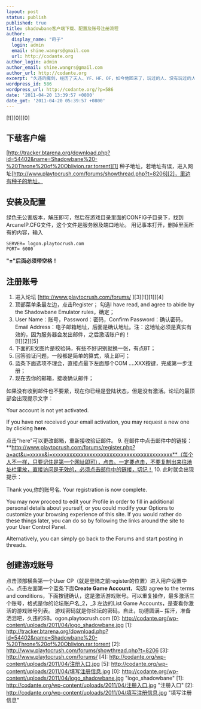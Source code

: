```yaml
---
layout: post
status: publish
published: true
title: shadowbane客户端下载、配置及账号注册流程
author:
  display_name: "莳子"
  login: admin
  email: shine.wangrs@gmail.com
  url: http://codante.org
author_login: admin
author_email: shine.wangrs@gmail.com
author_url: http://codante.org
excerpt: "久违的魔剑，经历了天人、YF、HF、OF，如今他回来了，玩过的人、没有玩过的人，不管其他人怎么看，他依然是超越所有网游的存在。"
wordpress_id: 586
wordpress_url: http://codante.org/?p=586
date: '2011-04-20 13:39:57 +0800'
date_gmt: '2011-04-20 05:39:57 +0800'
---
```


[![][0]][0]

## 下载客户端

[http://tracker.btarena.org/download.php?id=54402&name=Shadowbane%20-%20Throne%20of%20Oblivion.rar.torrent][1] 种子地址，若地址有误，进入网址[http://www.playtocrush.com/forums/showthread.php?t=8206][2]，里边有种子的地址。

## 安装及配置

绿色无公害版本，解压即可，然后在游戏目录里面的CONFIG子目录下，找到ArcaneIP.CFG文件，这个文件是服务器及端口地址。
用记事本打开，删掉里面所有的内容，输入

```
SERVER= logon.playtocrush.com
PORT= 6000
```

**"="后面必须带空格！**

## 注册账号

1. 进入论坛 [http://www.playtocrush.com/forums/
  ][3][![][1]][4]
2. 顶部菜单条最左边，点击Register；
 勾选I have read, and agree to abide by the Shadowbane Emulator rules，确定；
4. User Name：账号，Password：密码，Confirm Password：确认密码，Email Address：电子邮箱地址，后面是确认地址。注：这地址必须是真实有效的，因为服务器会发出邮件，之后激活账户的！  
  [![][2]][5]
5. 下面的E文图片是校验码，有些不好识别就换一张，有点BT；
6. 回答验证问题，一般都是简单的算式，填上即可；
7. 蓝条下面选项不理会，直接点最下左面那个COM ....XXX按键，完成第一步注册；
8. 现在去你的邮箱，接收确认邮件；  
  
  如果没有收到邮件也不要紧，现在你已经是登陆状态，但是没有激活。论坛的最顶部会出现提示文字：  
  
  Your account is not yet activated.  
  
  If you have not received your email activation, you may request a new one by clicking **here**.  
  
  点击"here"可以更改邮箱，重新接收验证邮件。
9. 在邮件中点击邮件中的链接：  
  **http://www.playtocrush.com/forums/register.php?a=act&u=xxxxx&i=xxxxxxxxxxxxxxxxxxxxxxxxxxxxxxxxxxxxxxxxxx**（每个人不一样，只要记住是第一个网址即可），点击。一定要点击，不要复制出来往地址栏里放，直接访问是无效的，必须点击邮件中的链接，切记！
10. 此时就会出现提示：  
  
  Thank you,你的账号名. Your registration is now complete.  
  
  You  may now  proceed to edit your Profile in order to fill in additional  personal  details about yourself, or you could modify your Options to  customize  your browsing experience of this site. If you would rather do  these  things later, you can do so by following the links around the site  to  your User Control Panel.  
  
  Alternatively, you can simply go back to the Forums and start posting in threads.

## 创建游戏账号

点击顶部横条第一个User CP（就是登陆之前register的位置）进入用户设置中心。点击左面第一个蓝条下面**Create Game Account**，勾选I agree to  the terms and conditions，下面按键确认，这是激活游戏账号。可以重复操作，最多激活三个账号，格式是你的论坛账户名_2，_3
左边的List Game Accounts，是查看你激活的游戏账号列表。
游戏密码就是你论坛的密码。自此，功德圆满~ 挥汗，准备洒泪吧，久违的SB。ogon.playtocrush.com
[0]: http://codante.org/wp-content/uploads/2011/04/logo_shadowbane.jpg
[1]: http://tracker.btarena.org/download.php?id=54402&name=Shadowbane%20-%20Throne%20of%20Oblivion.rar.torrent
[2]: http://www.playtocrush.com/forums/showthread.php?t=8206
[3]: http://www.playtocrush.com/forums/
[4]: http://codante.org/wp-content/uploads/2011/04/注册入口.jpg
[5]: http://codante.org/wp-content/uploads/2011/04/填写注册信息.jpg
[0]: http://codante.org/wp-content/uploads/2011/04/logo_shadowbane.jpg "logo_shadowbane"
[1]: http://codante.org/wp-content/uploads/2011/04/注册入口.jpg "注册入口"
[2]: http://codante.org/wp-content/uploads/2011/04/填写注册信息.jpg "填写注册信息"